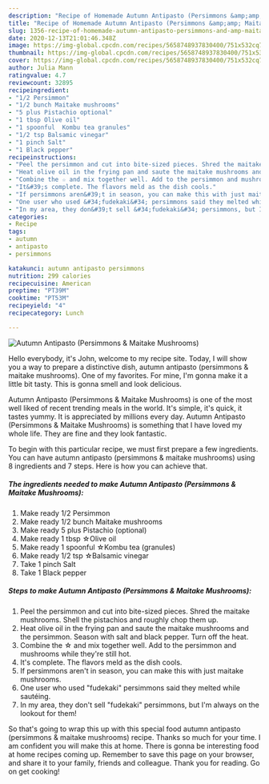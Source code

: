 ```yaml
---
description: "Recipe of Homemade Autumn Antipasto (Persimmons &amp;amp; Maitake Mushrooms)"
title: "Recipe of Homemade Autumn Antipasto (Persimmons &amp;amp; Maitake Mushrooms)"
slug: 1356-recipe-of-homemade-autumn-antipasto-persimmons-and-amp-maitake-mushrooms
date: 2020-12-13T21:01:46.348Z
image: https://img-global.cpcdn.com/recipes/5658748937830400/751x532cq70/autumn-antipasto-persimmons-maitake-mushrooms-recipe-main-photo.jpg
thumbnail: https://img-global.cpcdn.com/recipes/5658748937830400/751x532cq70/autumn-antipasto-persimmons-maitake-mushrooms-recipe-main-photo.jpg
cover: https://img-global.cpcdn.com/recipes/5658748937830400/751x532cq70/autumn-antipasto-persimmons-maitake-mushrooms-recipe-main-photo.jpg
author: Julia Mann
ratingvalue: 4.7
reviewcount: 32895
recipeingredient:
- "1/2 Persimmon"
- "1/2 bunch Maitake mushrooms"
- "5 plus Pistachio optional"
- "1 tbsp Olive oil"
- "1 spoonful  Kombu tea granules"
- "1/2 tsp Balsamic vinegar"
- "1 pinch Salt"
- "1 Black pepper"
recipeinstructions:
- "Peel the persimmon and cut into bite-sized pieces. Shred the maitake mushrooms. Shell the pistachios and roughly chop them up."
- "Heat olive oil in the frying pan and saute the maitake mushrooms and the persimmon. Season with salt and black pepper. Turn off the heat."
- "Combine the ☆ and mix together well. Add to the persimmon and mushrooms while they&#39;re still hot."
- "It&#39;s complete. The flavors meld as the dish cools."
- "If persimmons aren&#39;t in season, you can make this with just maitake mushrooms."
- "One user who used &#34;fudekaki&#34; persimmons said they melted while sautéing."
- "In my area, they don&#39;t sell &#34;fudekaki&#34; persimmons, but I&#39;m always on the lookout for them!"
categories:
- Recipe
tags:
- autumn
- antipasto
- persimmons

katakunci: autumn antipasto persimmons 
nutrition: 299 calories
recipecuisine: American
preptime: "PT39M"
cooktime: "PT53M"
recipeyield: "4"
recipecategory: Lunch

---
```



![Autumn Antipasto (Persimmons &amp; Maitake Mushrooms)](https://img-global.cpcdn.com/recipes/5658748937830400/751x532cq70/autumn-antipasto-persimmons-maitake-mushrooms-recipe-main-photo.jpg)

Hello everybody, it's John, welcome to my recipe site. Today, I will show you a way to prepare a distinctive dish, autumn antipasto (persimmons &amp; maitake mushrooms). One of my favorites. For mine, I'm gonna make it a little bit tasty. This is gonna smell and look delicious.



Autumn Antipasto (Persimmons &amp; Maitake Mushrooms) is one of the most well liked of recent trending meals in the world. It's simple, it's quick, it tastes yummy. It is appreciated by millions every day. Autumn Antipasto (Persimmons &amp; Maitake Mushrooms) is something that I have loved my whole life. They are fine and they look fantastic.


To begin with this particular recipe, we must first prepare a few ingredients. You can have autumn antipasto (persimmons &amp; maitake mushrooms) using 8 ingredients and 7 steps. Here is how you can achieve that.

<!--inarticleads1-->

##### The ingredients needed to make Autumn Antipasto (Persimmons &amp; Maitake Mushrooms):

1. Make ready 1/2 Persimmon
1. Make ready 1/2 bunch Maitake mushrooms
1. Make ready 5 plus Pistachio (optional)
1. Make ready 1 tbsp ☆Olive oil
1. Make ready 1 spoonful  ☆Kombu tea (granules)
1. Make ready 1/2 tsp ☆Balsamic vinegar
1. Take 1 pinch Salt
1. Take 1 Black pepper




<!--inarticleads2-->

##### Steps to make Autumn Antipasto (Persimmons &amp; Maitake Mushrooms):

1. Peel the persimmon and cut into bite-sized pieces. Shred the maitake mushrooms. Shell the pistachios and roughly chop them up.
1. Heat olive oil in the frying pan and saute the maitake mushrooms and the persimmon. Season with salt and black pepper. Turn off the heat.
1. Combine the ☆ and mix together well. Add to the persimmon and mushrooms while they&#39;re still hot.
1. It&#39;s complete. The flavors meld as the dish cools.
1. If persimmons aren&#39;t in season, you can make this with just maitake mushrooms.
1. One user who used &#34;fudekaki&#34; persimmons said they melted while sautéing.
1. In my area, they don&#39;t sell &#34;fudekaki&#34; persimmons, but I&#39;m always on the lookout for them!




So that's going to wrap this up with this special food autumn antipasto (persimmons &amp; maitake mushrooms) recipe. Thanks so much for your time. I am confident you will make this at home. There is gonna be interesting food at home recipes coming up. Remember to save this page on your browser, and share it to your family, friends and colleague. Thank you for reading. Go on get cooking!
